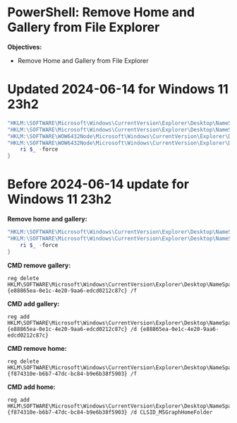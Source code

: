# PowerShell: Remove Home and Gallery from File Explorer

<b>Objectives:</b>

* Remove Home and Gallery from File Explorer

# Updated 2024-06-14 for Windows 11 23h2

```powershell
"HKLM:\SOFTWARE\Microsoft\Windows\CurrentVersion\Explorer\Desktop\NameSpace\{e88865ea-0e1c-4e20-9aa6-edcd0212c87c}",
"HKLM:\SOFTWARE\Microsoft\Windows\CurrentVersion\Explorer\Desktop\NameSpace\{f874310e-b6b7-47dc-bc84-b9e6b38f5903}",
"HKLM:\SOFTWARE\WOW6432Node\Microsoft\Windows\CurrentVersion\Explorer\Desktop\NameSpace\{e88865ea-0e1c-4e20-9aa6-edcd0212c87c}",
"HKLM:\SOFTWARE\WOW6432Node\Microsoft\Windows\CurrentVersion\Explorer\Desktop\NameSpace\{f874310e-b6b7-47dc-bc84-b9e6b38f5903}" | %{
    ri $_ -force
}
```

# Before 2024-06-14 update for Windows 11 23h2

<b>Remove home and gallery:</b>

```powershell
"HKLM:\SOFTWARE\Microsoft\Windows\CurrentVersion\Explorer\Desktop\NameSpace_41040327\{e88865ea-0e1c-4e20-9aa6-edcd0212c87c}",
"HKLM:\SOFTWARE\Microsoft\Windows\CurrentVersion\Explorer\Desktop\NameSpace_36354489\{f874310e-b6b7-47dc-bc84-b9e6b38f5903}" | %{
    ri $_ -force
}
```

<b>CMD remove gallery:</b>

```batch
reg delete HKLM\SOFTWARE\Microsoft\Windows\CurrentVersion\Explorer\Desktop\NameSpace_41040327\{e88865ea-0e1c-4e20-9aa6-edcd0212c87c} /f
```

<b>CMD add gallery:</b>

```batch
reg add HKLM\SOFTWARE\Microsoft\Windows\CurrentVersion\Explorer\Desktop\NameSpace_41040327\{e88865ea-0e1c-4e20-9aa6-edcd0212c87c} /d {e88865ea-0e1c-4e20-9aa6-edcd0212c87c}
```

<b>CMD remove home:</b>

```batch
reg delete HKLM\SOFTWARE\Microsoft\Windows\CurrentVersion\Explorer\Desktop\NameSpace_36354489\{f874310e-b6b7-47dc-bc84-b9e6b38f5903} /f
```

<b>CMD add home:</b>

```batch
reg add HKLM\SOFTWARE\Microsoft\Windows\CurrentVersion\Explorer\Desktop\NameSpace_36354489\{f874310e-b6b7-47dc-bc84-b9e6b38f5903} /d CLSID_MSGraphHomeFolder
```
